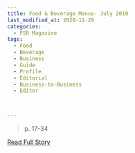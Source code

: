 ```yaml
---
title: Food & Beverage Menus- July 2019
last_modified_at: 2020-11-29
categories:
  - FSR Magazine
tags:
  - Food
  - Beverage
  - Business
  - Guide
  - Profile
  - Editorial 
  - Business-to-Business
  - Editor



---
```


> p. 17-34

<a href="http://www.omagdigital.com/publication/?i=598563&ver=html5&p=27" target="_blank">Read Full Story</a>
